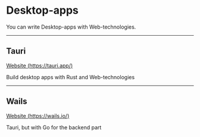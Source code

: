 # Desktop-apps

You can write Desktop-apps with Web-technologies.

---

## Tauri

[Website (https://tauri.app/)](https://tauri.app/)

Build desktop apps with Rust and Web-technologies

---

## Wails

[Website (https://wails.io/)](https://wails.io/)

Tauri, but with Go for the backend part
